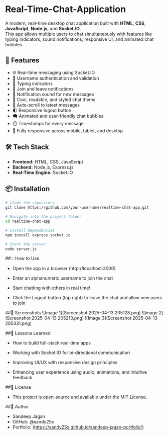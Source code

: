# Real-Time-Chat-Application

A modern, real-time desktop chat application built with **HTML**, **CSS**, **JavaScript**, **Node.js**, and **Socket.IO**.  
This app allows multiple users to chat simultaneously with features like typing indicators, sound notifications, responsive UI, and animated chat bubbles.

## 🚀 Features

- 🌐 Real-time messaging using Socket.IO
- 🔐 Username authentication and validation
- 💬 Typing indicators
- 📢 Join and leave notifications
- 🔔 Notification sound for new messages
- 🎨 Cool, readable, and styled chat theme
- 🔄 Auto-scroll to latest messages
- 🌓 Responsive logout button 
- 🗨️ Animated and user-friendly chat bubbles
- ⏱️ Timestamps for every message
- 📱 Fully responsive across mobile, tablet, and desktop

## 🛠️ Tech Stack

- **Frontend:** HTML, CSS, JavaScript
- **Backend:** Node.js, Express.js
- **Real-Time Engine:** Socket.IO

## 📦 Installation

```bash
# Clone the repository
git clone https://github.com/your-username/realtime-chat-app.git

# Navigate into the project folder
cd realtime-chat-app

# Install dependencies
npm install express socket.io 

# Start the server
node server.js
```
##💡 How to Use
- Open the app in a browser (http://localhost:3000)

- Enter an alphanumeric username to join the chat

- Start chatting with others in real time!

- Click the Logout button (top right) to leave the chat and allow new users to join

##📸 Screenshots
![Image 1](Screenshot 2025-04-13 205128.png)
![Image 2](Screenshot 2025-04-13 205213.png)
![Image 3](Screenshot 2025-04-13 205431.png)

##🧠 Lessons Learned
- How to build full-stack real-time apps

- Working with Socket.IO for bi-directional communication

- Improving UI/UX with responsive design principles

- Enhancing user experience using audio, animations, and intuitive feedback

##📄 License
- This project is open-source and available under the MIT License.

##👤 Author
- Sandeep Jagan
- GitHub: @sandy25x
- Portfolio: (https://sandy25x.github.io/sandeep-jagan-portfolio/)
